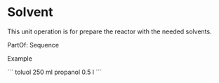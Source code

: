 # Solvent

This unit operation is for prepare the reactor with the needed solvents.

PartOf: Sequence

Example

´´´
<solvent>
    <molecule>toluol</molecule>
    <amount>250</amount>
    <amountUnit>ml</amountUnit>
    <molecule>propanol</molecule>
    <amount>0.5</amount>
    <amountUnit>l</amountUnit>
</solvent>
´´´
